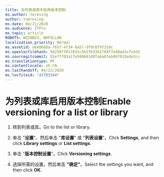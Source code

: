 ```yaml
---
title: 在列表或库中启用版本控制
ms.author: toresing
author: tomresing
ms.date: 04/21/2020
ms.audience: ITPro
ms.topic: article
ROBOTS: NOINDEX, NOFOLLOW
localization_priority: Normal
ms.assetid: a84868ba-7657-4f34-8a57-df9c6f9732dc
ms.openlocfilehash: 94250ff817032c5b2f63361768f7e40ad3cfe3d2
ms.sourcegitcommit: 55eff703a17e500681d8fa6a87eb067019ade3cc
ms.translationtype: MT
ms.contentlocale: zh-CN
ms.lasthandoff: 04/22/2020
ms.locfileid: "43703344"
---
```

# <a name="enable-versioning-for-a-list-or-library"></a><span data-ttu-id="06a7f-102">为列表或库启用版本控制</span><span class="sxs-lookup"><span data-stu-id="06a7f-102">Enable versioning for a list or library</span></span>

1. <span data-ttu-id="06a7f-103">转到列表或库。</span><span class="sxs-lookup"><span data-stu-id="06a7f-103">Go to the list or library.</span></span>
    
2. <span data-ttu-id="06a7f-104">单击 "**设置**"，然后单击 "**库设置**" 或 "**列表设置**"。</span><span class="sxs-lookup"><span data-stu-id="06a7f-104">Click **Settings**, and then click **Library settings** or **List settings**.</span></span>
    
3. <span data-ttu-id="06a7f-105">单击 "**版本控制设置**"。</span><span class="sxs-lookup"><span data-stu-id="06a7f-105">Click **Versioning settings**.</span></span>
    
4. <span data-ttu-id="06a7f-106">选择所需的设置，然后单击 **"确定"**。</span><span class="sxs-lookup"><span data-stu-id="06a7f-106">Select the settings you want, and then click **OK**.</span></span>
    

